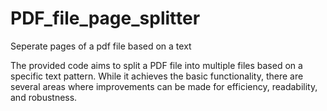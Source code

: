 # PDF_file_page_splitter
Seperate pages of a pdf file based on a text


The provided code aims to split a PDF file into multiple files based on a specific text pattern. While it achieves the basic functionality, there are several areas where improvements can be made for efficiency, readability, and robustness.
